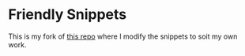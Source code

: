 # Friendly Snippets

This is my fork of [this repo](https://github.com/rafamadriz/friendly-snippets) where I modify the snippets to soit my own work.
